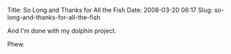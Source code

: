 Title: So Long and Thanks for All the Fish
Date: 2008-03-20 06:17
Slug: so-long-and-thanks-for-all-the-fish

And I'm done with my dolphin project.

Phew.

